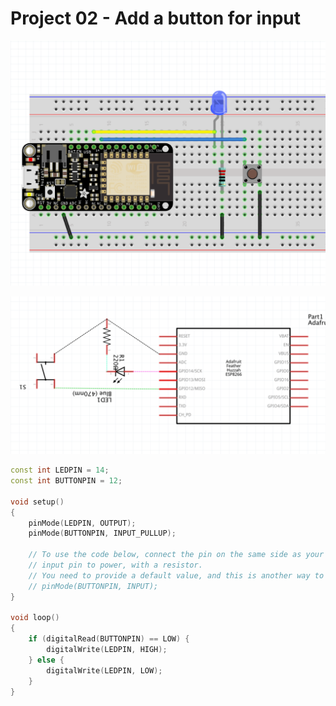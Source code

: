 # Project 02 - Add a button for input

![fritzing diagram](02-fritzing.png)

![schematic](02-schematic.png)

```cpp
const int LEDPIN = 14;
const int BUTTONPIN = 12;

void setup()
{
    pinMode(LEDPIN, OUTPUT);
    pinMode(BUTTONPIN, INPUT_PULLUP);

    // To use the code below, connect the pin on the same side as your
    // input pin to power, with a resistor.
    // You need to provide a default value, and this is another way to do that.
    // pinMode(BUTTONPIN, INPUT);
}

void loop()
{
    if (digitalRead(BUTTONPIN) == LOW) {
        digitalWrite(LEDPIN, HIGH);
    } else {
        digitalWrite(LEDPIN, LOW);
    }
}
```
